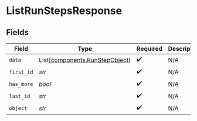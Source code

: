 # ListRunStepsResponse


## Fields

| Field                                                                      | Type                                                                       | Required                                                                   | Description                                                                | Example                                                                    |
| -------------------------------------------------------------------------- | -------------------------------------------------------------------------- | -------------------------------------------------------------------------- | -------------------------------------------------------------------------- | -------------------------------------------------------------------------- |
| `data`                                                                     | List[[components.RunStepObject](../../models/components/runstepobject.md)] | :heavy_check_mark:                                                         | N/A                                                                        |                                                                            |
| `first_id`                                                                 | *str*                                                                      | :heavy_check_mark:                                                         | N/A                                                                        | step_abc123                                                                |
| `has_more`                                                                 | *bool*                                                                     | :heavy_check_mark:                                                         | N/A                                                                        | false                                                                      |
| `last_id`                                                                  | *str*                                                                      | :heavy_check_mark:                                                         | N/A                                                                        | step_abc456                                                                |
| `object`                                                                   | *str*                                                                      | :heavy_check_mark:                                                         | N/A                                                                        | list                                                                       |